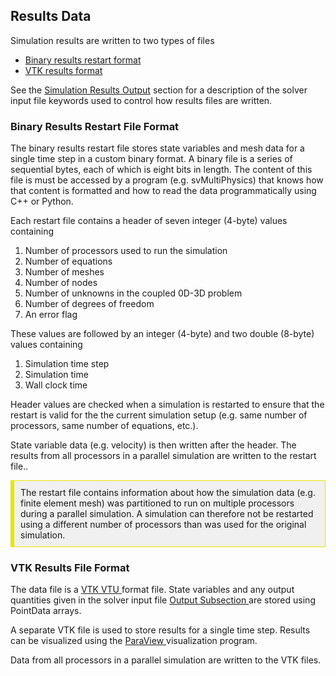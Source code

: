 
<h2 id="data_file_formats_results"> Results Data </h2>
Simulation results are written to two types of files
<ul style="list-style-type:disc">
<li> <a href="#data_file_formats_results_bin"> Binary results restart format </a> </li> 
<li> <a href="#data_file_formats_results_vtk"> VTK results format </a> </li> 
</ul>

See the <a href="#run_simulation_output"> Simulation Results Output</a> section for a description of the
solver input file keywords used to control how results files are written.

<!-- --------------------------------------------------------- -->
<!-- --------------- Binary Results Format ------------------- -->
<!-- --------------------------------------------------------- -->

<h3 id="data_file_formats_results_bin"> Binary Results Restart File Format </h3>
The binary results restart file stores state variables and mesh data for a single time step in a custom binary format. 
A binary file is a series of sequential bytes, each of which is eight bits in length. The content of this
file is must be accessed by a program (e.g. svMultiPhysics) that knows how that content is formatted and how to read 
the data programmatically using C++ or Python.

Each restart file contains a header of seven integer (4-byte) values containing  
<ol>
<li> Number of processors used to run the simulation </li>
<li> Number of equations </li>
<li> Number of meshes </li>
<li> Number of nodes </li>
<li> Number of unknowns in the coupled 0D-3D problem </li>
<li> Number of degrees of freedom </li>
<li> An error flag </li>
</ol>

These values are followed by an integer (4-byte) and two double (8-byte) values containing  
<ol>
<li> Simulation time step </li>
<li> Simulation time </li>
<li> Wall clock time </li>
</ol>

Header values are checked when a simulation is restarted to ensure that the restart is valid for the 
the current simulation setup (e.g. same number of processors, same number of equations, etc.).

State variable data (e.g. velocity) is then written after the header. The results from all processors 
in a parallel simulation are written to the restart file..

<div style="background-color: #F0F0F0; padding: 10px; border: 1px solid #e6e600; border-left: 6px solid #e6e600">
The restart file contains information about how the simulation data (e.g. finite element mesh) was partitioned 
to run on multiple processors during a parallel simulation. A simulation can therefore not be restarted using
a different number of processors than was used for the original simulation.
</div>

<!-- --------------------------------------------------------- -->
<!-- --------------- VTK Results Format ---------------------- -->
<!-- --------------------------------------------------------- -->

<h3 id="data_file_formats_results_vtk"> VTK Results File Format </h3>
The data file is a <a href="#appendix_vtk_file_format"> VTK VTU </a> format file. 
State variables and any output quantities given in the solver input file 
<a href="#output_parameters"> Output Subsection </a> are stored using PointData arrays.

A separate VTK file is used to store results for a single time step. Results can be visualized using
the <a href="https://www.paraview.org/"> ParaView </a> visualization program.

Data from all processors in a parallel simulation are written to the VTK files.



